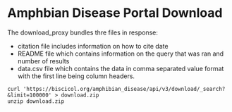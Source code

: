 # Amphbian Disease Portal Download

The download_proxy bundles thre files in response: 
 * citation file includes information on how to cite date
 * README file which contains information on the query that was ran and number of results
 * data.csv file which contains the data in comma separated value format with the first line being column headers.

```
curl 'https://biscicol.org/amphibian_disease/api/v3/download/_search?&limit=100000' > download.zip
unzip download.zip
```
